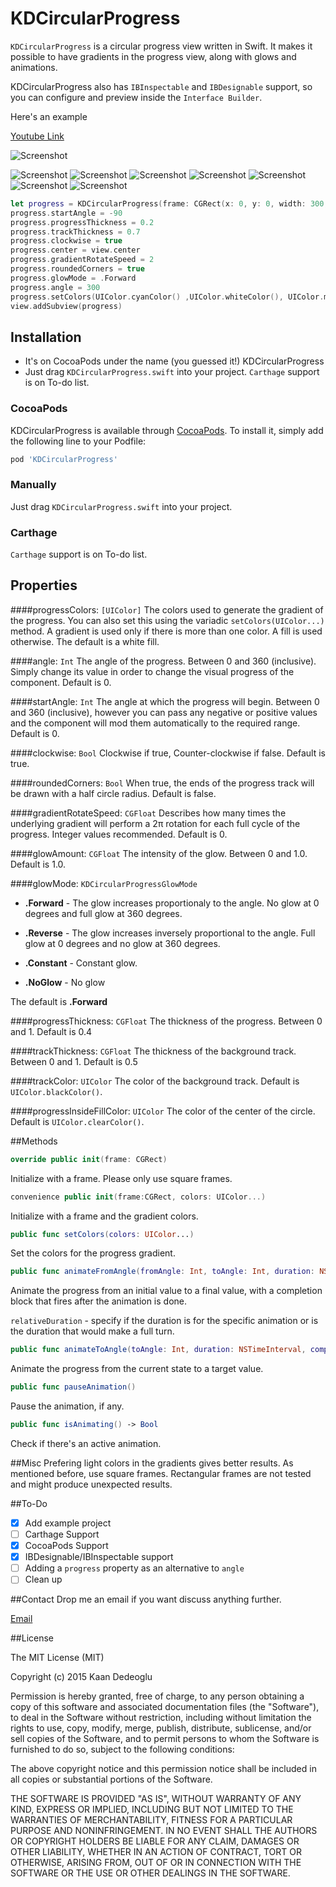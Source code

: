 # KDCircularProgress
`KDCircularProgress` is a circular progress view written in Swift. It makes it possible to have gradients in the progress view, along with glows and animations. 

KDCircularProgress also has `IBInspectable` and `IBDesignable` support, so you can configure and preview inside the `Interface Builder`. 

Here's an example

[Youtube Link](http://youtu.be/iIdas72MXOg)


![Screenshot](https://raw.githubusercontent.com/kaandedeoglu/KDCircularProgress/master/screenshot.gif)

![Screenshot](https://raw.githubusercontent.com/kaandedeoglu/KDCircularProgress/master/screenshot.png)
![Screenshot](https://raw.githubusercontent.com/kaandedeoglu/KDCircularProgress/master/screenshot2.jpg)
![Screenshot](https://raw.githubusercontent.com/kaandedeoglu/KDCircularProgress/master/screenshot3.jpg)
![Screenshot](https://raw.githubusercontent.com/kaandedeoglu/KDCircularProgress/master/screenshot4.jpg)
![Screenshot](https://raw.githubusercontent.com/kaandedeoglu/KDCircularProgress/master/screenshot5.jpg)
![Screenshot](https://raw.githubusercontent.com/kaandedeoglu/KDCircularProgress/master/screenshot6.jpg)
![Screenshot](https://raw.githubusercontent.com/kaandedeoglu/KDCircularProgress/master/screenshot7.jpg)

```swift
let progress = KDCircularProgress(frame: CGRect(x: 0, y: 0, width: 300, height: 300))
progress.startAngle = -90
progress.progressThickness = 0.2
progress.trackThickness = 0.7
progress.clockwise = true
progress.center = view.center
progress.gradientRotateSpeed = 2
progress.roundedCorners = true
progress.glowMode = .Forward
progress.angle = 300
progress.setColors(UIColor.cyanColor() ,UIColor.whiteColor(), UIColor.magentaColor())
view.addSubview(progress)
```

## Installation
- It's on CocoaPods under the name (you guessed it!) KDCircularProgress
- Just drag `KDCircularProgress.swift` into your project. `Carthage` support is on To-do list.

### CocoaPods

KDCircularProgress is available through [CocoaPods](http://cocoapods.org). To install
it, simply add the following line to your Podfile:

```ruby
pod 'KDCircularProgress'
```

### Manually

Just drag `KDCircularProgress.swift` into your project.

### Carthage

`Carthage` support is on To-do list.


## Properties

####progressColors: `[UIColor]`
The colors used to generate the gradient of the progress. You can also set this using the variadic `setColors(UIColor...)` method. A gradient is used only if there is more than one color. A fill is used otherwise. The default is a white fill.

####angle: `Int`
The angle of the progress. Between 0 and 360 (inclusive). Simply change its value in order to change the visual progress of the component. Default is 0.

####startAngle: `Int`
The angle at which the progress will begin. Between 0 and 360 (inclusive), however you can pass any negative or positive values and the component will mod them automatically to the required range. Default is 0.

####clockwise: `Bool`
Clockwise if true, Counter-clockwise if false. Default is true.

####roundedCorners: `Bool`
When true, the ends of the progress track will be drawn with a half circle radius. Default is false.

####gradientRotateSpeed: `CGFloat`
Describes how many times the underlying gradient will perform a 2π rotation for each full cycle of the progress. Integer values recommended. Default is 0.

####glowAmount: `CGFloat`
The intensity of the glow. Between 0 and 1.0. Default is 1.0.

####glowMode: `KDCircularProgressGlowMode`
- **.Forward** - The glow increases proportionaly to the angle. No glow at 0 degrees and full glow at 360 degrees.

- **.Reverse** - The glow increases inversely proportional to the angle. Full glow at 0 degrees and no glow at 360 degrees.

- **.Constant** - Constant glow.

- **.NoGlow** - No glow

The default is **.Forward**

####progressThickness: `CGFloat`
The thickness of the progress. Between 0 and 1. Default is 0.4

####trackThickness: `CGFloat`
The thickness of the background track. Between 0 and 1. Default is 0.5

####trackColor: `UIColor`
The color of the background track. Default is `UIColor.blackColor()`.

####progressInsideFillColor: `UIColor`
The color of the center of the circle. Default is `UIColor.clearColor()`.

##Methods
```swift 
override public init(frame: CGRect)
```
Initialize with a frame. Please only use square frames.

```swift 
convenience public init(frame:CGRect, colors: UIColor...)
```
Initialize with a frame and the gradient colors.

```swift 
public func setColors(colors: UIColor...)
```

Set the colors for the progress gradient.

```swift
public func animateFromAngle(fromAngle: Int, toAngle: Int, duration: NSTimeInterval, relativeDuration: Bool = true, completion: ((Bool) -> Void)?)
```

Animate the progress from an initial value to a final value, with a completion block that fires after the animation is done.

`relativeDuration` - specify if the duration is for the specific animation or is the duration that would make a full turn.

```swift
public func animateToAngle(toAngle: Int, duration: NSTimeInterval, completion: ((Bool) -> Void)?)
```

Animate the progress from the current state to a target value.

```swift 
public func pauseAnimation()
```

Pause the animation, if any.

```swift 
public func isAnimating() -> Bool
```

Check if there's an active animation.

##Misc
Prefering light colors in the gradients gives better results. As mentioned before, use square frames. Rectangular frames are not tested and might produce unexpected results.

##To-Do
- [x] Add example project
- [ ] Carthage Support
- [x] CocoaPods Support
- [x] IBDesignable/IBInspectable support
- [ ] Adding a `progress` property as an alternative to `angle`
- [ ] Clean up

##Contact
Drop me an email if you want discuss anything further.

[Email](kaandedeoglu@me.com)

##License

The MIT License (MIT)

Copyright (c) 2015 Kaan Dedeoglu

Permission is hereby granted, free of charge, to any person obtaining a copy
of this software and associated documentation files (the "Software"), to deal
in the Software without restriction, including without limitation the rights
to use, copy, modify, merge, publish, distribute, sublicense, and/or sell
copies of the Software, and to permit persons to whom the Software is
furnished to do so, subject to the following conditions:

The above copyright notice and this permission notice shall be included in all
copies or substantial portions of the Software.

THE SOFTWARE IS PROVIDED "AS IS", WITHOUT WARRANTY OF ANY KIND, EXPRESS OR
IMPLIED, INCLUDING BUT NOT LIMITED TO THE WARRANTIES OF MERCHANTABILITY,
FITNESS FOR A PARTICULAR PURPOSE AND NONINFRINGEMENT. IN NO EVENT SHALL THE
AUTHORS OR COPYRIGHT HOLDERS BE LIABLE FOR ANY CLAIM, DAMAGES OR OTHER
LIABILITY, WHETHER IN AN ACTION OF CONTRACT, TORT OR OTHERWISE, ARISING FROM,
OUT OF OR IN CONNECTION WITH THE SOFTWARE OR THE USE OR OTHER DEALINGS IN THE
SOFTWARE.
